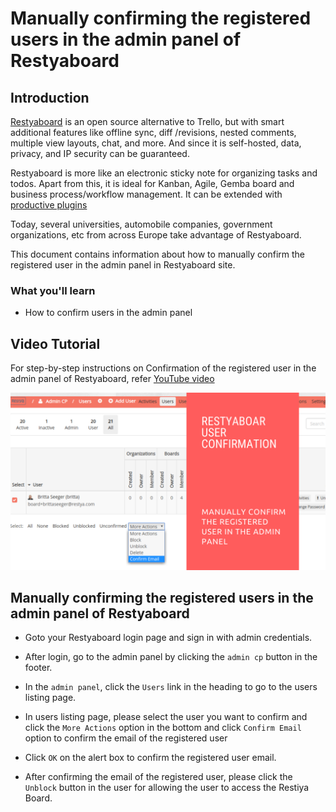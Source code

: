 # Manually confirming the registered users in the admin panel of Restyaboard

## Introduction

[Restyaboard](https://restya.com/board) is an open source alternative to Trello, but with smart additional features like offline sync, diff /revisions, nested comments, multiple view layouts, chat, and more. And since it is self-hosted, data, privacy, and IP security can be guaranteed.

Restyaboard is more like an electronic sticky note for organizing tasks and todos. Apart from this, it is ideal for Kanban, Agile, Gemba board and business process/workflow management. It can be extended with [productive plugins](https://restya.com/board/apps "productive plugins")

Today, several universities, automobile companies, government organizations, etc from across Europe take advantage of Restyaboard.

This document contains information about how to manually confirm the registered user in the admin panel in Restyaboard site.

### What you'll learn

*   How to confirm users in the admin panel

## Video Tutorial

For step-by-step instructions on Confirmation of the registered user in the admin panel of Restyaboard, refer [YouTube video](https://www.youtube.com/watch?v=_hw8Gkht4Js "Watch video on Confirmation of the registered user in the admin panel of Restyaboard")

[![Confirmation of the registered user in the admin panel of Restyaboard](restyaboard-user-confirmation.png)](https://www.youtube.com/watch?v=_hw8Gkht4Js "Watch video on Confirmation of the registered user in the admin panel of Restyaboard")  

## Manually confirming the registered users in the admin panel of Restyaboard

*   Goto your Restyaboard login page and sign in with admin credentials.
    
*   After login, go to the admin panel by clicking the `admin cp` button in the footer.
    
*   In the `admin panel`, click the `Users` link in the heading to go to the users listing page.
*   In users listing page, please select the user you want to confirm and click the `More Actions` option in the bottom and click `Confirm Email` option to confirm the email of the registered user
*   Click `OK` on the alert box to confirm the registered user email.
    
*   After confirming the email of the registered user, please click the `Unblock` button in the user for allowing the user to access the Restiya Board.